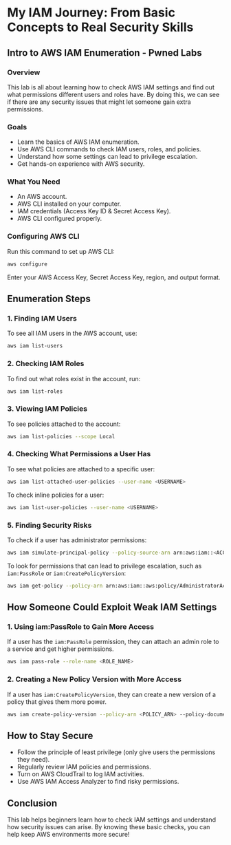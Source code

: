 # My IAM Journey: From Basic Concepts to Real Security Skills  

## Intro to AWS IAM Enumeration - Pwned Labs  

### Overview  
This lab is all about learning how to check AWS IAM settings and find out what permissions different users and roles have. By doing this, we can see if there are any security issues that might let someone gain extra permissions.  

### Goals  
- Learn the basics of AWS IAM enumeration.  
- Use AWS CLI commands to check IAM users, roles, and policies.  
- Understand how some settings can lead to privilege escalation.  
- Get hands-on experience with AWS security.  



### What You Need  
- An AWS account.  
- AWS CLI installed on your computer.  
- IAM credentials (Access Key ID & Secret Access Key).  
- AWS CLI configured properly.  

### Configuring AWS CLI  
Run this command to set up AWS CLI:  
```sh
aws configure
```  
Enter your AWS Access Key, Secret Access Key, region, and output format.  

## Enumeration Steps  

### 1. Finding IAM Users  
To see all IAM users in the AWS account, use:  
```sh
aws iam list-users
```  

### 2. Checking IAM Roles  
To find out what roles exist in the account, run:  
```sh
aws iam list-roles
```  

### 3. Viewing IAM Policies  
To see policies attached to the account:  
```sh
aws iam list-policies --scope Local
```  

### 4. Checking What Permissions a User Has  
To see what policies are attached to a specific user:  
```sh
aws iam list-attached-user-policies --user-name <USERNAME>
```  
To check inline policies for a user:  
```sh
aws iam list-user-policies --user-name <USERNAME>
```  

### 5. Finding Security Risks  
To check if a user has administrator permissions:  
```sh
aws iam simulate-principal-policy --policy-source-arn arn:aws:iam::<ACCOUNT-ID>:user/<USERNAME> --action-names "*"
```  
To look for permissions that can lead to privilege escalation, such as `iam:PassRole` or `iam:CreatePolicyVersion`:  
```sh
aws iam get-policy --policy-arn arn:aws:iam::aws:policy/AdministratorAccess
```  

## How Someone Could Exploit Weak IAM Settings  

### 1. Using iam:PassRole to Gain More Access  
If a user has the `iam:PassRole` permission, they can attach an admin role to a service and get higher permissions.  
```sh
aws iam pass-role --role-name <ROLE_NAME>
```  

### 2. Creating a New Policy Version with More Access  
If a user has `iam:CreatePolicyVersion`, they can create a new version of a policy that gives them more power.  
```sh
aws iam create-policy-version --policy-arn <POLICY_ARN> --policy-document file://malicious_policy.json --set-as-default
```  

## How to Stay Secure  
- Follow the principle of least privilege (only give users the permissions they need).  
- Regularly review IAM policies and permissions.  
- Turn on AWS CloudTrail to log IAM activities.  
- Use AWS IAM Access Analyzer to find risky permissions.  

## Conclusion  
This lab helps beginners learn how to check IAM settings and understand how security issues can arise. By knowing these basic checks, you can help keep AWS environments more secure!

